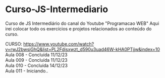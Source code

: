 # Curso-JS-Intermediario
Curso de JS Intermediário do canal do Youtube "Programacao WEB" Aqui irei colocar todo os exercícios e projetos relacionados ao conteúdo do curso.

CURSO: https://www.youtube.com/watch?v=rwJ2bwsjGhQ&list=PL2Fdisxwzt_d590u3uad46W-kHA0PTjjw&index=10<br>
Aula 008 - Concluída 11/12/23<br>
Aula 009 - Concluída 11/12/23<br>
Aula 010 - Concluída 14/12/23<br>
Aula 011 - Iniciando..<br>
